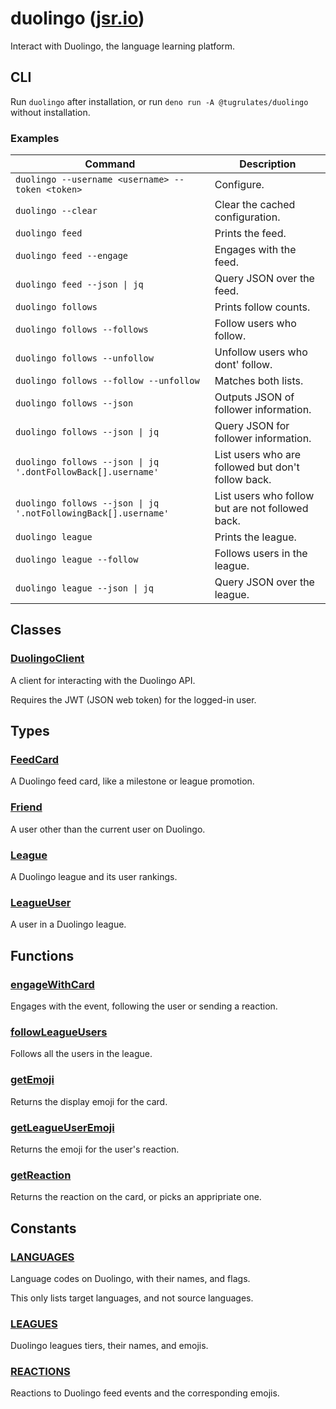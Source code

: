 # duolingo ([jsr.io](https://jsr.io/@tugrulates/duolingo))

Interact with Duolingo, the language learning platform.

## CLI

Run `duolingo` after installation, or run `deno run -A @tugrulates/duolingo`
without installation.

### Examples

| Command                                                        | Description                                        |
| -------------------------------------------------------------- | -------------------------------------------------- |
| `duolingo --username <username> --token <token>`               | Configure.                                         |
| `duolingo --clear`                                             | Clear the cached configuration.                    |
| `duolingo feed`                                                | Prints the feed.                                   |
| `duolingo feed --engage`                                       | Engages with the feed.                             |
| `duolingo feed --json \| jq`                                   | Query JSON over the feed.                          |
| `duolingo follows`                                             | Prints follow counts.                              |
| `duolingo follows --follows`                                   | Follow users who follow.                           |
| `duolingo follows --unfollow`                                  | Unfollow users who dont' follow.                   |
| `duolingo follows --follow --unfollow`                         | Matches both lists.                                |
| `duolingo follows --json`                                      | Outputs JSON of follower information.              |
| `duolingo follows --json \| jq`                                | Query JSON for follower information.               |
| `duolingo follows --json \| jq '.dontFollowBack[].username'`   | List users who are followed but don't follow back. |
| `duolingo follows --json \| jq '.notFollowingBack[].username'` | List users who follow but are not followed back.   |
| `duolingo league`                                              | Prints the league.                                 |
| `duolingo league --follow`                                     | Follows users in the league.                       |
| `duolingo league --json \| jq`                                 | Query JSON over the league.                        |

## Classes

### [DuolingoClient](https://jsr.io/@tugrulates/duolingo/doc/~/DuolingoClient)

A client for interacting with the Duolingo API.

Requires the JWT (JSON web token) for the logged-in user.

## Types

### [FeedCard](https://jsr.io/@tugrulates/duolingo/doc/~/FeedCard)

A Duolingo feed card, like a milestone or league promotion.

### [Friend](https://jsr.io/@tugrulates/duolingo/doc/~/Friend)

A user other than the current user on Duolingo.

### [League](https://jsr.io/@tugrulates/duolingo/doc/~/League)

A Duolingo league and its user rankings.

### [LeagueUser](https://jsr.io/@tugrulates/duolingo/doc/~/LeagueUser)

A user in a Duolingo league.

## Functions

### [engageWithCard](https://jsr.io/@tugrulates/duolingo/doc/~/engageWithCard)

Engages with the event, following the user or sending a reaction.

### [followLeagueUsers](https://jsr.io/@tugrulates/duolingo/doc/~/followLeagueUsers)

Follows all the users in the league.

### [getEmoji](https://jsr.io/@tugrulates/duolingo/doc/~/getEmoji)

Returns the display emoji for the card.

### [getLeagueUserEmoji](https://jsr.io/@tugrulates/duolingo/doc/~/getLeagueUserEmoji)

Returns the emoji for the user's reaction.

### [getReaction](https://jsr.io/@tugrulates/duolingo/doc/~/getReaction)

Returns the reaction on the card, or picks an appripriate one.

## Constants

### [LANGUAGES](https://jsr.io/@tugrulates/duolingo/doc/~/LANGUAGES)

Language codes on Duolingo, with their names, and flags.

This only lists target languages, and not source languages.

### [LEAGUES](https://jsr.io/@tugrulates/duolingo/doc/~/LEAGUES)

Duolingo leagues tiers, their names, and emojis.

### [REACTIONS](https://jsr.io/@tugrulates/duolingo/doc/~/REACTIONS)

Reactions to Duolingo feed events and the corresponding emojis.

